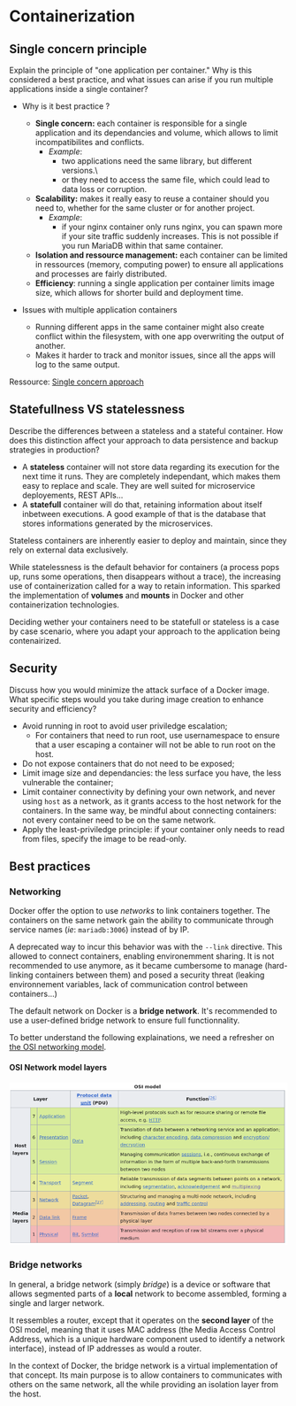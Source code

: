 # Containerization

## Single concern principle

Explain the principle of "one application per container." Why is this considered a best practice, and what issues can arise if you run multiple applications inside a single container?

- Why is it best practice ?
  - **Single concern:** each container is responsible for a single application and its dependancies and volume, which allows to limit incompatibilites and conflicts.
    - *Example*:
      - two applications need the same library, but different versions.\
      - or they need to access the same file, which could lead to data loss or corruption.
  - **Scalability:** makes it really easy to reuse a container should you need to, whether for the same cluster or for another project.
    - *Example*:
      - if your nginx container only runs nginx, you can spawn more if your site traffic suddenly increases. This is not possible if you run MariaDB within that same container.
  - **Isolation and ressource management:** each container can be limited in ressources (memory, computing power) to ensure all applications and processes are fairly distributed.
  - **Efficiency**: running a single application per container limits image size, which allows for shorter build and deployment time.

- Issues with multiple application containers
  - Running different apps in the same container might also create conflict within the filesystem, with one app overwriting the output of another.
  - Makes it harder to track and monitor issues, since all the apps will log to the same output.

Ressource: [Single concern approach](https://www.baeldung.com/ops/one-process-per-container#5-testing-and-debugging)

## Statefullness VS statelessness

Describe the differences between a stateless and a stateful container. How does this distinction affect your approach to data persistence and backup strategies in production?

- A **stateless** container will not store data regarding its execution for the next time it runs. They are completely independant, which makes them easy to replace and scale. They are well suited for microservice deployements, REST APIs...
- A **statefull** container will do that, retaining information about itself inbetween executions. A good example of that is the database that stores informations generated by the microservices.

Stateless containers are inherently easier to deploy and maintain, since they rely on external data exclusively.

While statelessness is the default behavior for containers (a process pops up, runs some operations, then disappears without a trace), the increasing use of containerization called for a way to retain information. This sparked the implementation of **volumes** and **mounts** in Docker and other containerization technologies.

Deciding wether your containers need to be statefull or stateless is a case by case scenario, where you adapt your approach to the application being contenairized.

## Security

Discuss how you would minimize the attack surface of a Docker image. What specific steps would you take during image creation to enhance security and efficiency?

- Avoid running in root to avoid user priviledge escalation;
  - For containers that need to run root, use usernamespace to ensure that a user escaping a container will not be able to run root on the host.
- Do not expose containers that do not need to be exposed;
- Limit image size and dependancies: the less surface you have, the less vulnerable the container;
- Limit container connectivity by defining your own network, and never using `host` as a network, as it grants access to the host network for the containers. In the same way, be mindful about connecting containers: not every container need to be on the same network.
- Apply the least-priviledge principle: if your container only needs to read from files, specify the image to be read-only.

## Best practices

### Networking

Docker offer the option to use *networks* to link containers together. The containers on the same network gain the ability to communicate through service names (*ie*: `mariadb:3006`) instead of by IP.

A deprecated way to incur this behavior was with the `--link` directive. This allowed to connect containers, enabling environemment sharing. It is not recommended to use anymore, as it became cumbersome to manage (hard-linking containers between them) and posed a security threat (leaking environnement variables, lack of communication control between containers...)

The default network on Docker is a **bridge network**. It's recommended to use a user-defined bridge network to ensure full functionnality.

To better understand the following explainations, we need a refresher on [the OSI networking model](https://en.wikipedia.org/wiki/OSI_model).

#### OSI Network model layers

![the OSI network model](assets/osi-model.png)

### Bridge networks

In general, a bridge network (simply *bridge*) is a device or software that allows segmented parts of a **local** network to become assembled, forming a single and larger network.

It ressembles a router, except that it operates on the **second layer** of the OSI model, meaning that it uses MAC address (the Media Access Control Address, which is a unique hardware component used to identify a network interface), instead of IP addresses as would a router.

In the context of Docker, the bridge network is a virtual implementation of that concept. Its main purpose is to allow containers to communicates with others on the same network, all the while providing an isolation layer from the host.
